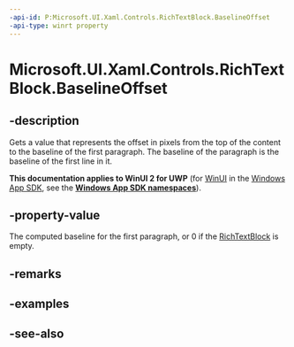 ```yaml
---
-api-id: P:Microsoft.UI.Xaml.Controls.RichTextBlock.BaselineOffset
-api-type: winrt property
---
```


<!-- Property syntax
public double BaselineOffset { get; }
-->

# Microsoft.UI.Xaml.Controls.RichTextBlock.BaselineOffset

## -description
Gets a value that represents the offset in pixels from the top of the content to the baseline of the first paragraph. The baseline of the paragraph is the baseline of the first line in it.

**This documentation applies to WinUI 2 for UWP** (for [WinUI](/windows/apps/winui/winui3/) in the [Windows App SDK](/windows/apps/windows-app-sdk/), see the **[Windows App SDK namespaces](/windows/windows-app-sdk/api/winrt/)**).

## -property-value
The computed baseline for the first paragraph, or 0 if the [RichTextBlock](richtextblock.md) is empty.

## -remarks

## -examples

## -see-also
